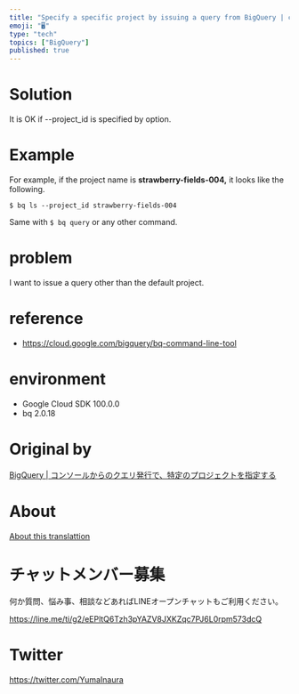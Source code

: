 ```yaml
---
title: "Specify a specific project by issuing a query from BigQuery | console"
emoji: "🖥"
type: "tech"
topics: ["BigQuery"]
published: true
---
```


# Solution 

It is OK if --project\_id is specified by option.

# Example 

For example, if the project name is **strawberry-fields-004,** it looks like the following.

`$ bq ls --project_id strawberry-fields-004`

 

Same with `$ bq query` or any other command.

# problem 

I want to issue a query other than the default project.

# reference 

- https://cloud.google.com/bigquery/bq-command-line-tool 

# environment 

- Google Cloud SDK 100.0.0 
- bq 2.0.18 


# Original by
[BigQuery | コンソールからのクエリ発行で、特定のプロジェクトを指定する](https://qiita.com/Yinaura/items/d9e94f28fcffb3cba530)

# About

[About this translattion](https://qiita.com/YumaInaura/items/7f6fd1e9310a6816469a)








<!-- Update From Qiita API -->

# チャットメンバー募集


何か質問、悩み事、相談などあればLINEオープンチャットもご利用ください。

https://line.me/ti/g2/eEPltQ6Tzh3pYAZV8JXKZqc7PJ6L0rpm573dcQ





# Twitter


https://twitter.com/YumaInaura


<!-- Update From Qiita API -->


